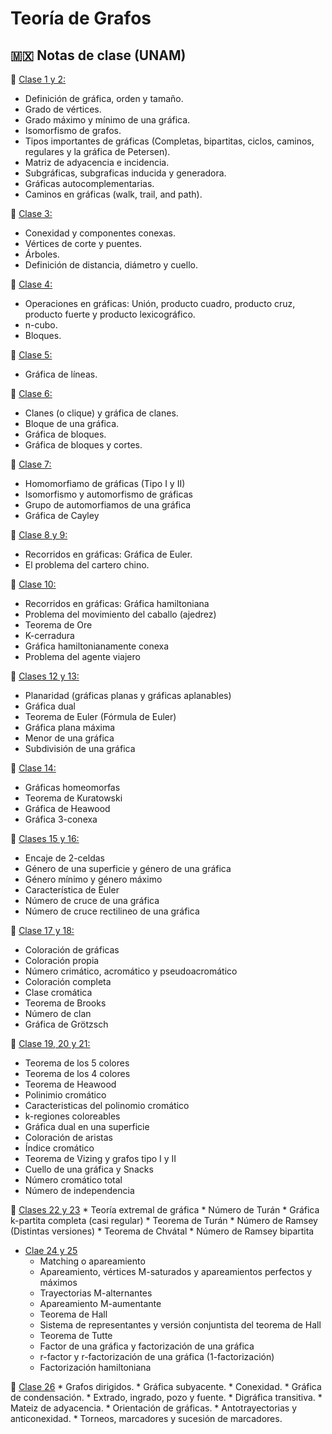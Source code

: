 # Teoría de Grafos

## 🇲🇽 Notas de clase (UNAM)

  🎲 [Clase 1 y 2:](https://drive.google.com/file/d/1l6mkRaLTsJb7Ubt39TjzltG_YRZrjAvL/view?usp=share_link)
   * Definición de gráfica, orden y tamaño.
   * Grado de vértices.
   * Grado máximo y mínimo de una gráfica.
   * Isomorfismo de grafos.
   * Tipos importantes de gráficas (Completas, bipartitas, ciclos, caminos, regulares y la gráfica de Petersen).
   * Matriz de adyacencia e incidencia.
   * Subgráficas, subgraficas inducida y generadora.
   * Gráficas autocomplementarias.
   * Caminos en gráficas (walk, trail, and path).
   
  🎲 [Clase 3:](https://drive.google.com/file/d/1Ud6PdUpsKodeZ_z7Mo3D1wkTJ8nCEQVm/view?usp=sharing)
   * Conexidad y componentes conexas.
   * Vértices de corte y puentes.
   * Árboles.
   * Definición de distancia, diámetro y cuello.
   
  🎲 [Clase 4:](https://drive.google.com/file/d/1EYxhDvPuvlwQQon3ZjnxXVzI0SQQ1rDZ/view?usp=sharing)
   * Operaciones en gráficas: Unión, producto cuadro, producto cruz, producto fuerte y producto lexicográfico.
   * n-cubo.
   * Bloques.
   
  🎲 [Clase 5:](https://drive.google.com/file/d/1BX4TrAo8xXaqWl8WpXxGCintCRK2jQew/view?usp=sharing)
   * Gráfica de líneas.
   
  🎲 [Clase 6:](https://drive.google.com/file/d/1c9J-ihtGtJ3RzYTf8Z99HCCAtb0oWttg/view?usp=sharing)
   * Clanes (o clique) y gráfica de clanes.
   * Bloque de una gráfica.
   * Gráfica de bloques.
   * Gráfica de bloques y cortes.
   
  🎲 [Clase 7:](https://drive.google.com/file/d/1ioyL3rvelVevIv0u6dAVVRvttnwmnBkc/view?usp=sharing)
   * Homomorfiamo de gráficas (Tipo I y II)
   * Isomorfismo y automorfismo de gráficas
   * Grupo de automorfiamos de una gráfica
   * Gráfica de Cayley
   
  🎲 [Clase 8 y 9:](https://drive.google.com/file/d/1Ugz_wgiYNDK79Yoxh3jlMnN2JzMDQqgw/view?usp=sharing)
   * Recorridos en gráficas: Gráfica de Euler.
   * El problema del cartero chino.
   
  🎲 [Clase 10:](https://drive.google.com/file/d/1kPa0O2tPQGkh_w6gWHgEIRvEIiOJC-lz/view?usp=sharing)
   * Recorridos en gráficas: Gráfica hamiltoniana
   * Problema del movimiento del caballo (ajedrez)
   * Teorema de Ore
   * K-cerradura
   * Gráfica hamiltonianamente conexa
   * Problema del agente viajero
   
  🎲 [Clases 12 y 13:](https://drive.google.com/file/d/1r0atrIUHy-UPqhIRcn_k7_QTLMbqgHt5/view?usp=sharing)
   * Planaridad (gráficas planas y gráficas aplanables)
   * Gráfica dual
   * Teorema de Euler (Fórmula de Euler)
   * Gráfica plana máxima
   * Menor de una gráfica
   * Subdivisión de una gráfica
 
  🎲 [Clase 14:](https://drive.google.com/file/d/1UmNEeHPobWyBae0sW5yGMMQ_dPSh9T2H/view?usp=sharing)
   * Gráficas homeomorfas
   * Teorema de Kuratowski 
   * Gráfica de Heawood
   * Gráfica 3-conexa
   
  🎲 [Clases 15 y 16:](https://drive.google.com/file/d/1CwrBZ5hu4NQu5lPe7zQcPRIUMOfi2HoC/view?usp=sharing)
   * Encaje de 2-celdas
   * Género de una superficie y género de una gráfica
   * Género mínimo y género máximo
   * Característica de Euler
   * Número de cruce de una gráfica
   * Número de cruce rectilineo de una gráfica
   
 🎲 [Clase 17 y 18:](https://drive.google.com/file/d/1RKvSEYK9nRPQjmTBZhnw0o5FehNxN0HA/view?usp=sharing)
   * Coloración de gráficas
   * Coloración propia
   * Número crimático, acromático y pseudoacromático
   * Coloración completa
   * Clase cromática
   * Teorema de Brooks
   * Número de clan
   * Gráfica de Grötzsch
   
  🎲 [Clase 19, 20 y 21:](https://drive.google.com/file/d/14KCQlzk7oZCmEyuWz-KwWM6ZUEv3LDkt/view?usp=sharing)
   * Teorema de los 5 colores
   * Teorema de los 4 colores
   * Teorema de Heawood
   * Polinimio cromático
   * Caracteristicas del polinomio cromático
   * k-regiones coloreables
   * Gráfica dual en una superficie
   * Coloración de aristas
   * Índice cromático
   * Teorema de Vizing y grafos tipo I y II
   * Cuello de una gráfica y Snacks
   * Número cromático total
   * Número de independencia
   
 🎲 [Clases 22 y 23](https://drive.google.com/file/d/1hobRifMRNIDz5QxbfOe1_92CrIW6dM1Z/view?usp=sharing)
    * Teoría extremal de gráfica
    * Número de Turán
    * Gráfica k-partita completa (casi regular)
    * Teorema de Turán
    * Número de Ramsey (Distintas versiones)
    * Teorema de Chvátal
    * Número de Ramsey bipartita
    
 * [Clae 24 y 25](https://drive.google.com/file/d/1CJ65jqUrkISbsa4qkMFIMm0KOTGPuVXE/view?usp=sharing)
    * Matching o apareamiento
    * Apareamiento, vértices M-saturados y apareamientos perfectos y máximos
    * Trayectorias M-alternantes
    * Apareamiento M-aumentante
    * Teorema de Hall
    * Sistema de representantes y versión conjuntista del teorema de Hall
    * Teorema de Tutte
    * Factor de una gráfica y factorización de una gráfica
    * r-factor y r-factorización de una gráfica (1-factorización)
    * Factorización hamiltoniana
    
  🎲 [Clase 26](https://drive.google.com/file/d/1mN-eQAb2GIBHABFRsUdXN7kFkrxnnF0U/view?usp=sharing)
    * Grafos dirigidos.
    * Gráfica subyacente.
    * Conexidad.
    * Gráfica de condensación.
    * Extrado, ingrado, pozo y fuente.
    * Digráfica transitiva.
    * Mateiz de adyacencia.
    * Orientación de gráficas.
    * Antotrayectorias y anticonexidad.
    * Torneos, marcadores y sucesión de marcadores.
